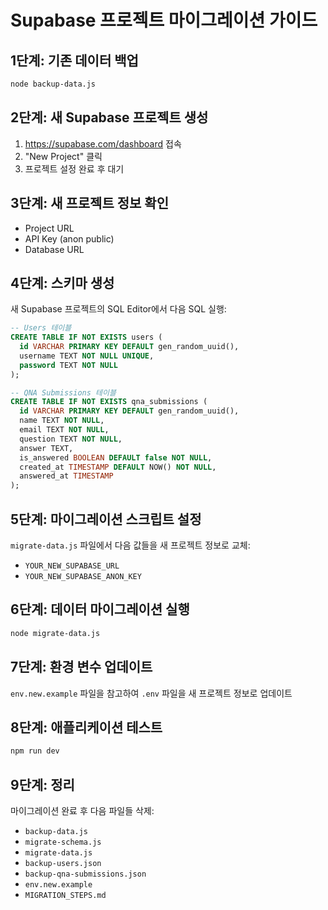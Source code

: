 # Supabase 프로젝트 마이그레이션 가이드

## 1단계: 기존 데이터 백업
```bash
node backup-data.js
```

## 2단계: 새 Supabase 프로젝트 생성
1. https://supabase.com/dashboard 접속
2. "New Project" 클릭
3. 프로젝트 설정 완료 후 대기

## 3단계: 새 프로젝트 정보 확인
- Project URL
- API Key (anon public)
- Database URL

## 4단계: 스키마 생성
새 Supabase 프로젝트의 SQL Editor에서 다음 SQL 실행:

```sql
-- Users 테이블
CREATE TABLE IF NOT EXISTS users (
  id VARCHAR PRIMARY KEY DEFAULT gen_random_uuid(),
  username TEXT NOT NULL UNIQUE,
  password TEXT NOT NULL
);

-- QNA Submissions 테이블
CREATE TABLE IF NOT EXISTS qna_submissions (
  id VARCHAR PRIMARY KEY DEFAULT gen_random_uuid(),
  name TEXT NOT NULL,
  email TEXT NOT NULL,
  question TEXT NOT NULL,
  answer TEXT,
  is_answered BOOLEAN DEFAULT false NOT NULL,
  created_at TIMESTAMP DEFAULT NOW() NOT NULL,
  answered_at TIMESTAMP
);
```

## 5단계: 마이그레이션 스크립트 설정
`migrate-data.js` 파일에서 다음 값들을 새 프로젝트 정보로 교체:
- `YOUR_NEW_SUPABASE_URL`
- `YOUR_NEW_SUPABASE_ANON_KEY`

## 6단계: 데이터 마이그레이션 실행
```bash
node migrate-data.js
```

## 7단계: 환경 변수 업데이트
`env.new.example` 파일을 참고하여 `.env` 파일을 새 프로젝트 정보로 업데이트

## 8단계: 애플리케이션 테스트
```bash
npm run dev
```

## 9단계: 정리
마이그레이션 완료 후 다음 파일들 삭제:
- `backup-data.js`
- `migrate-schema.js`
- `migrate-data.js`
- `backup-users.json`
- `backup-qna-submissions.json`
- `env.new.example`
- `MIGRATION_STEPS.md`

